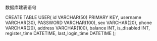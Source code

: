 数据库建表语句

CREATE TABLE USER(
id VARCHAR(50) PRIMARY KEY,
username VARCHAR(30),
PASSWORD VARCHAR(100),
sex VARCHAR(20),
phone VARCHAR(20),
address VARCHAR(100),
balance INT,
is_disabled INT,
register_time DATETIME,
last_login_time DATETIME
);

